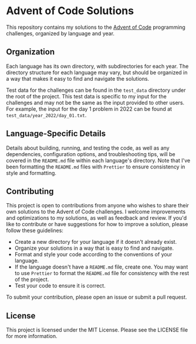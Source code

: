 # Advent of Code Solutions

This repository contains my solutions to the [Advent of Code](https://adventofcode.com/) programming challenges, organized by language and year.

## Organization

Each language has its own directory, with subdirectories for each year.
The directory structure for each language may vary, but should be organized in a way that makes it easy to find and navigate the solutions.

Test data for the challenges can be found in the `test_data` directory under the root of the project.
This test data is specific to my input for the challenges and may not be the same as the input provided to other users.
For example, the input for the day 1 problem in 2022 can be found at `test_data/year_2022/day_01.txt`.

## Language-Specific Details

Details about building, running, and testing the code, as well as any dependencies, configuration options, and troubleshooting tips, will be covered in the `README.md` file within each language's directory.
Note that I've been formatting the `README.md` files with `Prettier` to ensure consistency in style and formatting.

## Contributing

This project is open to contributions from anyone who wishes to share their own solutions to the Advent of Code challenges.
I welcome improvements and optimizations to my solutions, as well as feedback and review.
If you'd like to contribute or have suggestions for how to improve a solution, please follow these guidelines:

- Create a new directory for your language if it doesn't already exist.
- Organize your solutions in a way that is easy to find and navigate.
- Format and style your code according to the conventions of your language.
- If the language doesn't have a `README.md` file, create one.
  You may want to use `Prettier` to format the `README.md` file for consistency with the rest of the project.
- Test your code to ensure it is correct.

To submit your contribution, please open an issue or submit a pull request.

## License

This project is licensed under the MIT License.
Please see the LICENSE file for more information.
